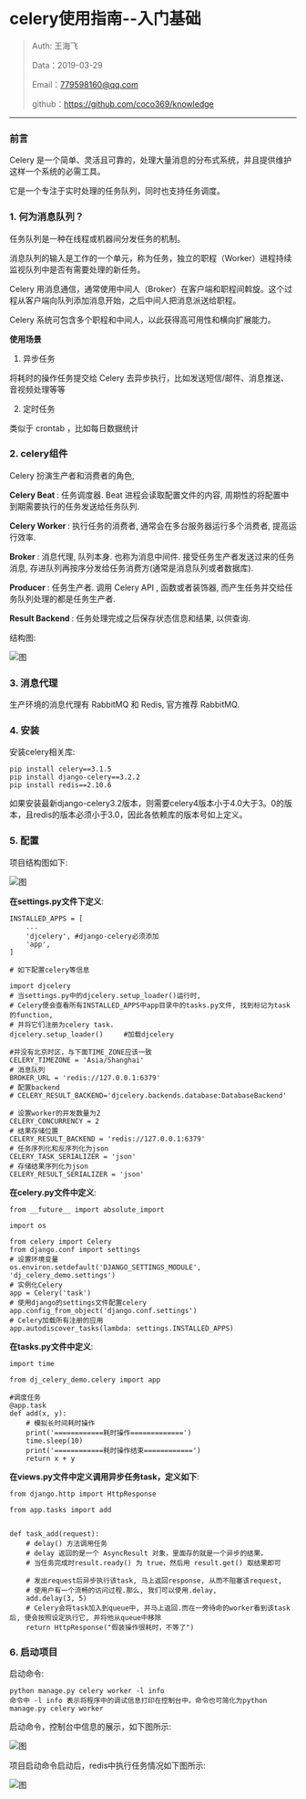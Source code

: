 
# celery使用指南--入门基础

>Auth: 王海飞
>
>Data：2019-03-29
>
>Email：779598160@qq.com
>
>github：https://github.com/coco369/knowledge

***

### 前言

Celery 是一个简单、灵活且可靠的，处理大量消息的分布式系统，并且提供维护这样一个系统的必需工具。

它是一个专注于实时处理的任务队列，同时也支持任务调度。

### 1. 何为消息队列？

任务队列是一种在线程或机器间分发任务的机制。

消息队列的输入是工作的一个单元，称为任务，独立的职程（Worker）进程持续监视队列中是否有需要处理的新任务。

Celery 用消息通信，通常使用中间人（Broker）在客户端和职程间斡旋。这个过程从客户端向队列添加消息开始，之后中间人把消息派送给职程。

Celery 系统可包含多个职程和中间人，以此获得高可用性和横向扩展能力。

<b>使用场景</b>

1. 异步任务

将耗时的操作任务提交给 Celery 去异步执行，比如发送短信/邮件、消息推送、音视频处理等等

2. 定时任务

类似于 crontab ，比如每日数据统计

### 2. celery组件

Celery 扮演生产者和消费者的角色,

<b>Celery Beat </b>: 任务调度器. Beat 进程会读取配置文件的内容, 周期性的将配置中到期需要执行的任务发送给任务队列.

<b>Celery Worker </b>: 执行任务的消费者, 通常会在多台服务器运行多个消费者, 提高运行效率.

<b>Broker </b>: 消息代理, 队列本身. 也称为消息中间件. 接受任务生产者发送过来的任务消息, 存进队列再按序分发给任务消费方(通常是消息队列或者数据库).

<b>Producer </b>: 任务生产者. 调用 Celery API , 函数或者装饰器, 而产生任务并交给任务队列处理的都是任务生产者.

<b>Result Backend </b>: 任务处理完成之后保存状态信息和结果, 以供查询.

结构图:

![图](../images/celery结构图.png)

### 3. 消息代理

生产环境的消息代理有 RabbitMQ 和 Redis, 官方推荐 RabbitMQ.

### 4. 安装

安装celery相关库:

	pip install celery==3.1.5
	pip install django-celery==3.2.2
	pip install redis==2.10.6


如果安装最新django-celery3.2版本，则需要celery4版本小于4.0大于3。0的版本，且redis的版本必须小于3.0，因此各依赖库的版本号如上定义。


### 5. 配置

项目结构图如下:

![图](../images/celery项目图.png)


<b>在settings.py文件下定义</b>:

	INSTALLED_APPS = [
		...
	    'djcelery', #django-celery必须添加
	    'app',
	]
	
	# 如下配置celery等信息

	import djcelery
	# 当settings.py中的djcelery.setup_loader()运行时,
	# Celery便会查看所有INSTALLED_APPS中app目录中的tasks.py文件, 找到标记为task的function,
	# 并将它们注册为celery task.
	djcelery.setup_loader()     #加载djcelery
	
	#并没有北京时区，与下面TIME_ZONE应该一致
	CELERY_TIMEZONE = 'Asia/Shanghai'
	# 消息队列
	BROKER_URL = 'redis://127.0.0.1:6379'
	# 配置backend
	# CELERY_RESULT_BACKEND='djcelery.backends.database:DatabaseBackend'
	
	# 设置worker的并发数量为2
	CELERY_CONCURRENCY = 2
	# 结果存储位置
	CELERY_RESULT_BACKEND = 'redis://127.0.0.1:6379'
	# 任务序列化和反序列化为json
	CELERY_TASK_SERIALIZER = 'json'
	# 存储结果序列化为json
	CELERY_RESULT_SERIALIZER = 'json'

<b>在celery.py文件中定义</b>:


	from __future__ import absolute_import
	
	import os
	
	from celery import Celery
	from django.conf import settings
	# 设置环境变量
	os.environ.setdefault('DJANGO_SETTINGS_MODULE', 'dj_celery_demo.settings')
	# 实例化Celery
	app = Celery('task')
	# 使用django的settings文件配置celery
	app.config_from_object('django.conf.settings')
	# Celery加载所有注册的应用
	app.autodiscover_tasks(lambda: settings.INSTALLED_APPS)
	
<b>在tasks.py文件中定义</b>:


	import time
	
	from dj_celery_demo.celery import app
	
	#调度任务
	@app.task
	def add(x, y):
	    # 模拟长时间耗时操作
	    print('============耗时操作=============')
	    time.sleep(10)
	    print('============耗时操作结束============')
	    return x + y

<b>在views.py文件中定义调用异步任务task，定义如下</b>:

	from django.http import HttpResponse
	
	from app.tasks import add
	
	
	def task_add(request):
	    # delay() 方法调用任务
	    # delay 返回的是一个 AsyncResult 对象，里面存的就是一个异步的结果，
	    # 当任务完成时result.ready() 为 true，然后用 result.get() 取结果即可
	
	    # 发出request后异步执行该task, 马上返回response, 从而不阻塞该request,
	    # 使用户有一个流畅的访问过程.那么, 我们可以使用.delay,
	    add.delay(3, 5)
	    # Celery会将task加入到queue中, 并马上返回.而在一旁待命的worker看到该task后, 便会按照设定执行它, 并将他从queue中移除
	    return HttpResponse("假装操作很耗时，不等了")
	
### 6. 启动项目

启动命令:

	python manage.py celery worker -l info
	命令中 -l info 表示将程序中的调试信息打印在控制台中。命令也可简化为python manage.py celery worker

启动命令，控制台中信息的展示，如下图所示:

![图](../images/celery启动命令控制效果图.png)

项目启动命令启动后，redis中执行任务情况如下图所示:

![图](../images/celery-redis中参数.png)